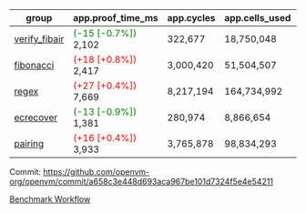 | group | app.proof_time_ms | app.cycles | app.cells_used | leaf.proof_time_ms | leaf.cycles | leaf.cells_used |
| -- | -- | -- | -- | -- | -- | -- |
| [verify_fibair](https://github.com/openvm-org/openvm/blob/benchmark-results/benchmarks-pr/1963/verify_fibair-a658c3e448d693aca967be101d7324f5e4e54211.md) |<span style='color: green'>(-15 [-0.7%])</span> 2,102 |  322,677 |  18,750,048 |- | - | - |
| [fibonacci](https://github.com/openvm-org/openvm/blob/benchmark-results/benchmarks-pr/1963/fibonacci-a658c3e448d693aca967be101d7324f5e4e54211.md) |<span style='color: red'>(+18 [+0.8%])</span> 2,417 |  3,000,420 |  51,504,507 |- | - | - |
| [regex](https://github.com/openvm-org/openvm/blob/benchmark-results/benchmarks-pr/1963/regex-a658c3e448d693aca967be101d7324f5e4e54211.md) |<span style='color: red'>(+27 [+0.4%])</span> 7,669 |  8,217,194 |  164,734,992 |- | - | - |
| [ecrecover](https://github.com/openvm-org/openvm/blob/benchmark-results/benchmarks-pr/1963/ecrecover-a658c3e448d693aca967be101d7324f5e4e54211.md) |<span style='color: green'>(-13 [-0.9%])</span> 1,381 |  280,974 |  8,866,654 |- | - | - |
| [pairing](https://github.com/openvm-org/openvm/blob/benchmark-results/benchmarks-pr/1963/pairing-a658c3e448d693aca967be101d7324f5e4e54211.md) |<span style='color: red'>(+16 [+0.4%])</span> 3,933 |  3,765,878 |  98,834,293 |- | - | - |


Commit: https://github.com/openvm-org/openvm/commit/a658c3e448d693aca967be101d7324f5e4e54211

[Benchmark Workflow](https://github.com/openvm-org/openvm/actions/runs/16949330463)
